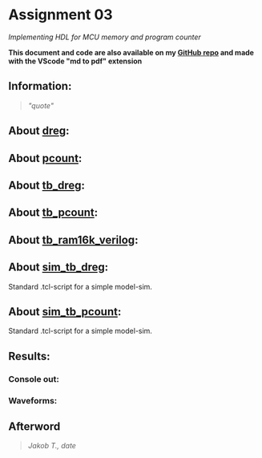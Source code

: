 # Assignment 03
*Implementing HDL for MCU memory and program counter*

**This document and code are also available on my [GitHub repo](https://github.com/jake-is-ESD-protected/learn_HDL/tree/master/assignments/a03) and made with the VScode "md to pdf" extension**

## Information:

>*"quote"*

## About [dreg](/src/dreg.sv):

## About [pcount](/src/pcount.sv):

## About [tb_dreg](/sim/tb_dreg.sv):

## About [tb_pcount](/sim/tb_pcount.sv):

## About [tb_ram16k_verilog](/sim/tb_ram16k_verilog.sv):

## About [sim_tb_dreg](/sim/sim_tb_dreg.tcl):

Standard .tcl-script for a simple model-sim. 

## About [sim_tb_pcount](/sim/sim_tb_pcount.tcl):

Standard .tcl-script for a simple model-sim. 

## Results:

### Console out:

### Waveforms:

## Afterword
>*Jakob T., date*